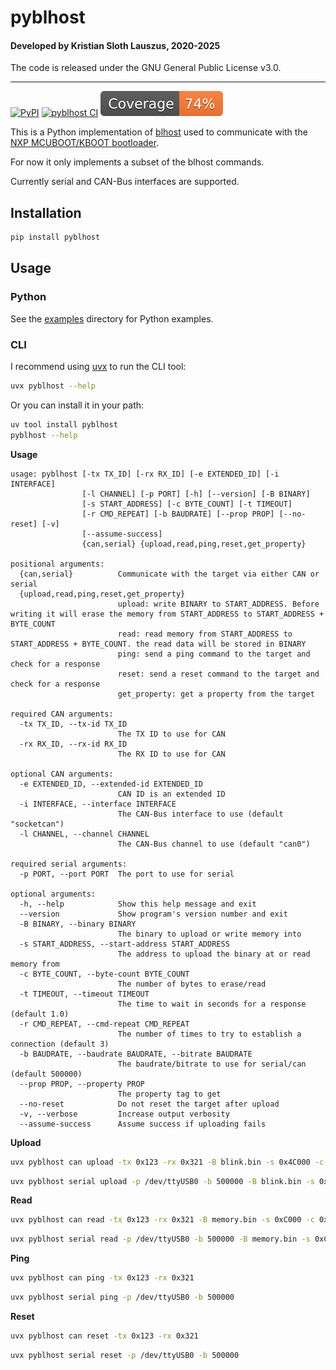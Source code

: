 # pyblhost

#### Developed by Kristian Sloth Lauszus, 2020-2025

The code is released under the GNU General Public License v3.0.
_________
[![PyPI](https://img.shields.io/pypi/v/pyblhost.svg)](https://pypi.org/project/pyblhost)
[![pyblhost CI](https://github.com/Lauszus/pyblhost/actions/workflows/build.yml/badge.svg)](https://github.com/Lauszus/pyblhost/actions/workflows/build.yml)
[![Coverage badge](https://raw.githubusercontent.com/Lauszus/pyblhost/python-coverage-comment-action-data/badge.svg)](https://htmlpreview.github.io/?https://github.com/Lauszus/pyblhost/blob/python-coverage-comment-action-data/htmlcov/index.html)

This is a Python implementation of [blhost](https://github.com/Lauszus/blhost) used to communicate with the [NXP MCUBOOT/KBOOT bootloader](https://www.nxp.com/design/software/development-software/mcuxpresso-software-and-tools-/mcuboot-mcu-bootloader-for-nxp-microcontrollers:MCUBOOT).

For now it only implements a subset of the blhost commands.

Currently serial and CAN-Bus interfaces are supported.

## Installation

```bash
pip install pyblhost
```

## Usage

### Python

See the [examples](examples) directory for Python examples.

### CLI

I recommend using [uvx](https://github.com/astral-sh/uv) to run the CLI tool:

```bash
uvx pyblhost --help
```

Or you can install it in your path:

```bash
uv tool install pyblhost
pyblhost --help
```

__Usage__

```
usage: pyblhost [-tx TX_ID] [-rx RX_ID] [-e EXTENDED_ID] [-i INTERFACE]
                [-l CHANNEL] [-p PORT] [-h] [--version] [-B BINARY]
                [-s START_ADDRESS] [-c BYTE_COUNT] [-t TIMEOUT]
                [-r CMD_REPEAT] [-b BAUDRATE] [--prop PROP] [--no-reset] [-v]
                [--assume-success]
                {can,serial} {upload,read,ping,reset,get_property}

positional arguments:
  {can,serial}          Communicate with the target via either CAN or serial
  {upload,read,ping,reset,get_property}
                        upload: write BINARY to START_ADDRESS. Before writing it will erase the memory from START_ADDRESS to START_ADDRESS + BYTE_COUNT
                        read: read memory from START_ADDRESS to START_ADDRESS + BYTE_COUNT. the read data will be stored in BINARY
                        ping: send a ping command to the target and check for a response
                        reset: send a reset command to the target and check for a response
                        get_property: get a property from the target

required CAN arguments:
  -tx TX_ID, --tx-id TX_ID
                        The TX ID to use for CAN
  -rx RX_ID, --rx-id RX_ID
                        The RX ID to use for CAN

optional CAN arguments:
  -e EXTENDED_ID, --extended-id EXTENDED_ID
                        CAN ID is an extended ID
  -i INTERFACE, --interface INTERFACE
                        The CAN-Bus interface to use (default "socketcan")
  -l CHANNEL, --channel CHANNEL
                        The CAN-Bus channel to use (default "can0")

required serial arguments:
  -p PORT, --port PORT  The port to use for serial

optional arguments:
  -h, --help            Show this help message and exit
  --version             Show program's version number and exit
  -B BINARY, --binary BINARY
                        The binary to upload or write memory into
  -s START_ADDRESS, --start-address START_ADDRESS
                        The address to upload the binary at or read memory from
  -c BYTE_COUNT, --byte-count BYTE_COUNT
                        The number of bytes to erase/read
  -t TIMEOUT, --timeout TIMEOUT
                        The time to wait in seconds for a response (default 1.0)
  -r CMD_REPEAT, --cmd-repeat CMD_REPEAT
                        The number of times to try to establish a connection (default 3)
  -b BAUDRATE, --baudrate BAUDRATE, --bitrate BAUDRATE
                        The baudrate/bitrate to use for serial/can (default 500000)
  --prop PROP, --property PROP
                        The property tag to get
  --no-reset            Do not reset the target after upload
  -v, --verbose         Increase output verbosity
  --assume-success      Assume success if uploading fails
```

__Upload__

```bash
uvx pyblhost can upload -tx 0x123 -rx 0x321 -B blink.bin -s 0x4C000 -c 0x34000
```

```bash
uvx pyblhost serial upload -p /dev/ttyUSB0 -b 500000 -B blink.bin -s 0x4C000 -c 0x34000
```

__Read__

```bash
uvx pyblhost can read -tx 0x123 -rx 0x321 -B memory.bin -s 0xC000 -c 0x34000
```

```bash
uvx pyblhost serial read -p /dev/ttyUSB0 -b 500000 -B memory.bin -s 0xC000 -c 0x34000
```

__Ping__

```bash
uvx pyblhost can ping -tx 0x123 -rx 0x321
```

```bash
uvx pyblhost serial ping -p /dev/ttyUSB0 -b 500000
```

__Reset__

```bash
uvx pyblhost can reset -tx 0x123 -rx 0x321
```

```bash
uvx pyblhost serial reset -p /dev/ttyUSB0 -b 500000
```
